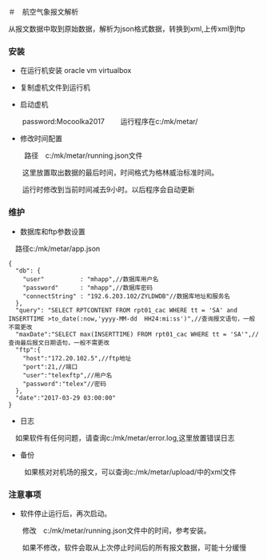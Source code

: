 ＃　航空气象报文解析

从报文数据中取到原始数据，解析为json格式数据，转换到xml,上传xml到ftp

### 安装

* 在运行机安装 oracle vm virtualbox

* 复制虚机文件到运行机

* 启动虚机 

　　password:Mocoolka2017
　　运行程序在c:/mk/metar/

* 修改时间配置

　　
   路径　c:/mk/metar/running.json文件

　　这里放置取出数据的最后时间，时间格式为格林威治标准时间。

　　运行时修改到当前时间减去9小时。以后程序会自动更新


### 维护

* 数据库和ftp参数设置

　路径c:/mk/metar/app.json


```
{
  "db": {
    "user"          : "mhapp",//数据库用户名
    "password"      : "mhapp",//数据库密码
    "connectString" : "192.6.203.102/ZYLDWDB"//数据库地址和服务名
  },
  "query": "SELECT RPTCONTENT FROM rpt01_cac WHERE tt = 'SA' and INSERTTIME >to_date(:now,'yyyy-MM-dd  HH24:mi:ss')",//查询报文语句，一般不需更改
  "maxDate":"SELECT max(INSERTTIME) FROM rpt01_cac WHERE tt = 'SA'",//查询最后报文日期语句，一般不需更改
  "ftp":{
    "host":"172.20.102.5",//ftp地址
    "port":21,//端口
    "user":"telexftp",//用户名
    "password":"telex"//密码
  },
  "date":"2017-03-29 03:00:00"
}
```

* 日志

　如果软件有任何问题，请查询c:/mk/metar/error.log,这里放置错误日志

* 备份

　
　如果核对对机场的报文，可以查询c:/mk/metar/upload/中的xml文件

### 注意事项

* 软件停止运行后，再次启动。

　　修改　c:/mk/metar/running.json文件中的时间，参考安装。

　　如果不修改，软件会取从上次停止时间后的所有报文数据，可能十分缓慢
